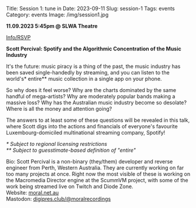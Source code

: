 Title: Session 1: tune in
Date: 2023-09-11
Slug: session-1
Tags: events
Category: events
Image: /img/session1.jpg

**11.09.2023 5:45pm @ SLWA Theatre**

[Info/RSVP](https://events.humanitix.com/alt-tab-session-1-tune-in)

**Scott Percival: Spotify and the Algorithmic Concentration of the Music Industry**

It's the future: music piracy is a thing of the past, the music industry has been saved single-handedly by streaming, and you can listen to the world's\* entire\*\* music collection in a single app on your phone.

So why does it feel worse? Why are the charts dominated by the same handful of mega-artists? Why are moderately popular bands making a massive loss? Why has the Australian music industry become so desolate? Where is all the money and attention going?

The answers to at least some of these questions will be revealed in this talk, where Scott digs into the actions and financials of everyone's favourite Luxembourg-domiciled multinational streaming company, Spotify!

*\* Subject to regional licensing restrictions*  
*\*\* Subject to guesstimate-based definition of "entire"*

Bio: Scott Percival is a non-binary (they/them) developer and reverse engineer from Perth, Western Australia. They are currently working on far too many projects at once. Right now the most visible of these is working on the Macromedia Director engine at the ScummVM project, with some of the work being streamed live on Twitch and Diode Zone.  
Website: [moral.net.au](https://moral.net.au)  
Mastodon: [digipres.club/@moralrecordings](https://digipres.club/@moralrecordings)